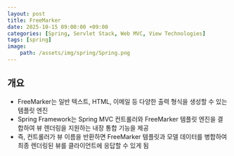 ```yaml
---
layout: post
title: FreeMarker
date: 2025-10-15 09:00:00 +09:00
categories: [Spring, Servlet Stack, Web MVC, View Technologies]
tags: [spring]
image:
    path: /assets/img/spring/Spring.png
---
```


## 개요

- FreeMarker는 일반 텍스트, HTML, 이메일 등 다양한 출력 형식을 생성할 수 있는 템플릿 엔진
- Spring Framework는 Spring MVC 컨트롤러와 FreeMarker 템플릿 엔진을 결합하여 뷰 렌더링을 지원하는 내장 통합 기능을 제공
- 즉, 컨트롤러가 뷰 이름을 반환하면 FreeMarker 템플릿과 모델 데이터를 병합하여 최종 렌더링된 뷰를 클라이언트에 응답할 수 있게 됨